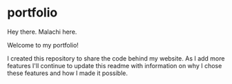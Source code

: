 # portfolio
Hey there. Malachi here.

Welcome to my portfolio!

I created this repository to share the code behind my website. As I add more features I'll continue to update this readme with information on why I chose these features and how I made it possible.
